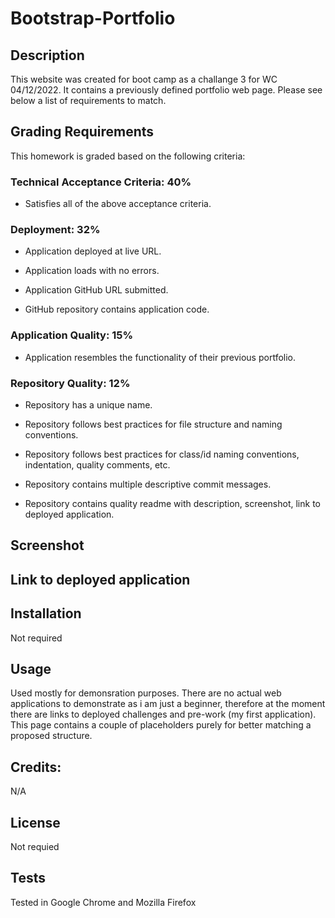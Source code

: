 # Bootstrap-Portfolio

## Description
 
This website was created for boot camp as a challange 3 for WC 04/12/2022. It contains a previously defined portfolio web page. Please see below a list of requirements to match.

## Grading Requirements

This homework is graded based on the following criteria: 

### Technical Acceptance Criteria: 40%

* Satisfies all of the above acceptance criteria.

### Deployment: 32%

* Application deployed at live URL.

* Application loads with no errors.

* Application GitHub URL submitted.

* GitHub repository contains application code.

### Application Quality: 15%

* Application resembles the functionality of their previous portfolio.

### Repository Quality: 12%

* Repository has a unique name.

* Repository follows best practices for file structure and naming conventions.

* Repository follows best practices for class/id naming conventions, indentation, quality comments, etc.

* Repository contains multiple descriptive commit messages.

* Repository contains quality readme with description, screenshot, link to deployed application.

## Screenshot

## Link to deployed application


## Installation

Not required

## Usage

Used mostly for demonsration purposes. There are no actual web applications to demonstrate as i am just a beginner, therefore at the moment there are links to deployed challenges and pre-work (my first application). This page contains a couple of placeholders purely for better matching a proposed structure.



## Credits:

N/A

## License

Not requied

## Tests

Tested in Google Chrome and Mozilla Firefox
